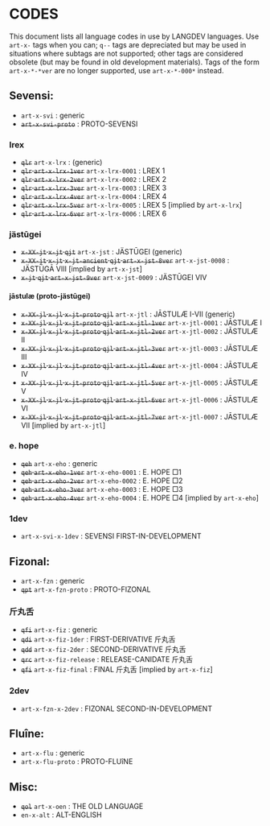 #  CODES  #

This document lists all language codes in use by LANGDEV languages.
Use `art-x-` tags when you can; `q--` tags are depreciated but may be used in situations where subtags are not supported; other tags are considered obsolete (but may be found in old development materials).
Tags of the form `art-x-*-*ver` are no longer supported, use `art-x-*-000*` instead.

##  Sevensi:  ##

- `art-x-svi` : generic
- ~~`art-x-svi-proto`~~ : PROTO-SEVENSI

###  lrex  ###

- ~~`qlr`~~ `art-x-lrx` : (generic)
- ~~`qlr` `art-x-lrx-1ver`~~ `art-x-lrx-0001` : LREX 1
- ~~`qlr` `art-x-lrx-2ver`~~ `art-x-lrx-0002` : LREX 2
- ~~`qlr` `art-x-lrx-3ver`~~ `art-x-lrx-0003` : LREX 3
- ~~`qlr` `art-x-lrx-4ver`~~ `art-x-lrx-0004` : LREX 4
- ~~`qlr` `art-x-lrx-5ver`~~ `art-x-lrx-0005` : LREX 5 [implied by `art-x-lrx`]
- ~~`qlr` `art-x-lrx-6ver`~~ `art-x-lrx-0006` : LREX 6

###  jästūgei  ###

- ~~`x-XX-jt` `x-jt` `qjt`~~ `art-x-jst` : JÄSTŪGEI (generic)
- ~~`x-XX-jt` `x-jt` `x-jt-ancient` `qjt` `art-x-jst-8ver`~~ `art-x-jst-0008` : JÄSTŪGĀ VIII [implied by `art-x-jst`]
- ~~`x-jt` `qjt` `art-x-jst-9ver`~~ `art-x-jst-0009` : JÄSTŪGEI VIV

####  jāstulæ (proto-jästūgei)  ####

- ~~`x-XX-jl` `x-jl` `x-jt-proto` `qjl`~~ `art-x-jtl` : JĀSTULÆ I-VII (generic)
- ~~`x-XX-jl` `x-jl` `x-jt-proto` `qjl` `art-x-jtl-1ver`~~ `art-x-jtl-0001` : JĀSTULÆ I
- ~~`x-XX-jl` `x-jl` `x-jt-proto` `qjl` `art-x-jtl-2ver`~~ `art-x-jtl-0002` : JĀSTULÆ II
- ~~`x-XX-jl` `x-jl` `x-jt-proto` `qjl` `art-x-jtl-3ver`~~ `art-x-jtl-0003` : JĀSTULÆ III
- ~~`x-XX-jl` `x-jl` `x-jt-proto` `qjl` `art-x-jtl-4ver`~~ `art-x-jtl-0004` : JĀSTULÆ IV
- ~~`x-XX-jl` `x-jl` `x-jt-proto` `qjl` `art-x-jtl-5ver`~~ `art-x-jtl-0005` : JĀSTULÆ V
- ~~`x-XX-jl` `x-jl` `x-jt-proto` `qjl` `art-x-jtl-6ver`~~ `art-x-jtl-0006` : JĀSTULÆ VI
- ~~`x-XX-jl` `x-jl` `x-jt-proto` `qjl` `art-x-jtl-7ver`~~ `art-x-jtl-0007` : JĀSTULÆ VII [implied by `art-x-jtl`]

###  e. hope  ###

- ~~`qeh`~~ `art-x-eho` : generic
- ~~`qeh` `art-x-eho-1ver`~~ `art-x-eho-0001` : E. HOPE □1
- ~~`qeh` `art-x-eho-2ver`~~ `art-x-eho-0002` : E. HOPE □2
- ~~`qeh` `art-x-eho-3ver`~~ `art-x-eho-0003` : E. HOPE □3
- ~~`qeh` `art-x-eho-4ver`~~ `art-x-eho-0004` : E. HOPE □4 [implied by `art-x-eho`]

###  1dev  ###

- `art-x-svi-x-1dev` : SEVENSI FIRST-IN-DEVELOPMENT

##  Fizonal:  ##

- `art-x-fzn` : generic
- ~~`qpt`~~ `art-x-fzn-proto` : PROTO-FIZONAL

###  斤丸舌  ###

- ~~`qfi`~~ `art-x-fiz` : generic
- ~~`qdi`~~ `art-x-fiz-1der` : FIRST-DERIVATIVE 斤丸舌
- ~~`qdd`~~ `art-x-fiz-2der` : SECOND-DERIVATIVE 斤丸舌
- ~~`qrc`~~ `art-x-fiz-release` : RELEASE-CANIDATE 斤丸舌
- ~~`qfi`~~ `art-x-fiz-final` : FINAL 斤丸舌 [implied by `art-x-fiz`]

###  2dev  ###

- `art-x-fzn-x-2dev` : FIZONAL SECOND-IN-DEVELOPMENT

##  Fluîne:  ##

- `art-x-flu` : generic
- `art-x-flu-proto` : PROTO-FLUîNE

##  Misc:  ##

- ~~`qol`~~ `art-x-oen` : THE OLD LANGUAGE
- `en-x-alt` : ALT-ENGLISH

